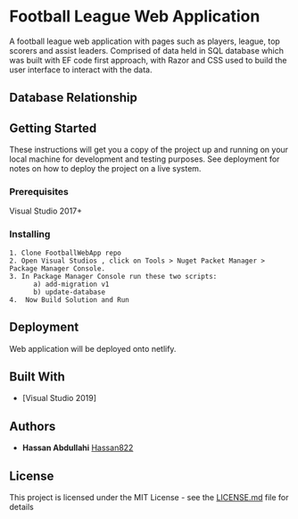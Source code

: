 # Football League Web Application

A football league web application with  pages such as players, league, top scorers and assist leaders. Comprised of data held in SQL database which was built with EF code first approach, with Razor and CSS used to build the user interface to interact with the data.

## Database Relationship




## Getting Started

These instructions will get you a copy of the project up and running on your local machine for development and testing purposes. See deployment for notes on how to deploy the project on a live system.

### Prerequisites

Visual Studio 2017+

### Installing

```
1. Clone FootballWebApp repo
2. Open Visual Studios , click on Tools > Nuget Packet Manager > Package Manager Console.
3. In Package Manager Console run these two scripts:
	  a) add-migration v1 
	  b) update-database
4.  Now Build Solution and Run

```

## Deployment

Web application will be deployed onto netlify.

## Built With

* [Visual Studio 2019]


## Authors

* **Hassan Abdullahi** [Hassan822](https://github.com/Hassan822)


## License

This project is licensed under the MIT License - see the [LICENSE.md](LICENSE.md) file for details
